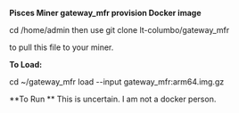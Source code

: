 **Pisces Miner gateway_mfr provision Docker image**

cd  /home/admin then use
git clone lt-columbo/gateway_mfr

to pull this file to your miner.

**To Load:**

cd  ~/gateway_mfr
load --input gateway_mfr:arm64.img.gz

**To Run **
This is uncertain. I am not a docker person. 

